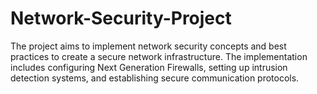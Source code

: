 # Network-Security-Project
The project aims to implement network security concepts and best practices to create a secure network infrastructure. The implementation includes configuring Next Generation Firewalls, setting up intrusion detection systems, and establishing secure communication protocols.
